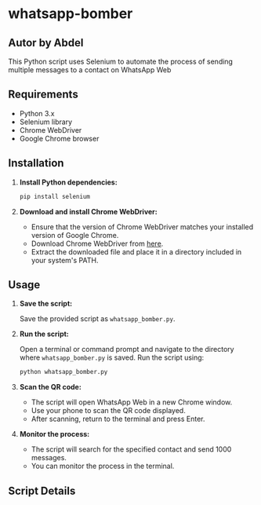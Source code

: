 
# whatsapp-bomber

Autor by Abdel 
----------------

This Python script uses Selenium to automate the process of sending multiple messages to a contact on WhatsApp Web

## Requirements

- Python 3.x
- Selenium library
- Chrome WebDriver
- Google Chrome browser

## Installation

1. **Install Python dependencies:**

    ```sh
    pip install selenium
    ```

2. **Download and install Chrome WebDriver:**

    - Ensure that the version of Chrome WebDriver matches your installed version of Google Chrome.
    - Download Chrome WebDriver from [here](https://sites.google.com/a/chromium.org/chromedriver/downloads).
    - Extract the downloaded file and place it in a directory included in your system's PATH.

## Usage

1. **Save the script:**

    Save the provided script as `whatsapp_bomber.py`.

2. **Run the script:**

    Open a terminal or command prompt and navigate to the directory where `whatsapp_bomber.py` is saved. Run the script using:

    ```sh
    python whatsapp_bomber.py
    ```

3. **Scan the QR code:**

    - The script will open WhatsApp Web in a new Chrome window.
    - Use your phone to scan the QR code displayed.
    - After scanning, return to the terminal and press Enter.

4. **Monitor the process:**

    - The script will search for the specified contact and send 1000 messages.
    - You can monitor the process in the terminal.

## Script Details
